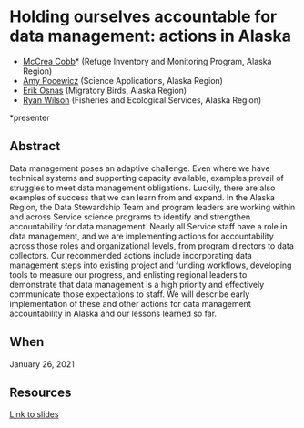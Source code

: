 # Holding ourselves accountable for data management: actions in Alaska 

- [McCrea Cobb](mailto:mccrea_cobb@fws.gov)* (Refuge Inventory and Monitoring Program, Alaska Region)
- [Amy Pocewicz](mailto:amy_pocewicz@fws.gov) (Science Applications, Alaska Region)
- [Erik Osnas](mailto:erik_osnas@fws.gov) (Migratory Birds, Alaska Region)
- [Ryan Wilson](mailto:ryan_r_wilson@fws.gov) (Fisheries and Ecological Services, Alaska Region) 

*presenter

## Abstract 
Data management poses an adaptive challenge. Even where we have technical systems and supporting capacity available, examples prevail of struggles to meet data management obligations. Luckily, there are also examples of success that we can learn from and expand. In the Alaska Region, the Data Stewardship Team and program leaders are working within and across Service science programs to identify and strengthen accountability for data management. Nearly all Service staff have a role in data management, and we are implementing actions for accountability across those roles and organizational levels, from program directors to data collectors. Our recommended actions include incorporating data management steps into existing project and funding workflows, developing tools to measure our progress, and enlisting regional leaders to demonstrate that data management is a high priority and effectively communicate those expectations to staff. We will describe early implementation of these and other actions for data management accountability in Alaska and our lessons learned so far. 

## When
January 26, 2021

## Resources
[Link to slides](https://mccrea-cobb.github.io/data-mgt-accountability/)